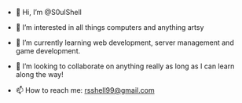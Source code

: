 - 👋 Hi, I’m @S0ulShell

- 👀 I’m interested in all things computers and anything artsy 
- 🌱 I’m currently learning web development, server management and game development. 
- 💞️ I’m looking to collaborate on anything really as long as I can learn along the way!
- 📫 How to reach me: rsshell99@gmail.com


<!---
S0ulShell/S0ulShell is a ✨ special ✨ repository because its `README.md` (this file) appears on your GitHub profile.
You can click the Preview link to take a look at your changes.
--->
